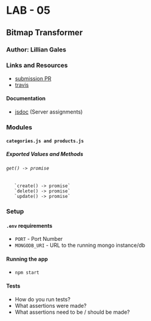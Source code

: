 # LAB - 05

## Bitmap Transformer

### Author: Lillian Gales

### Links and Resources
* [submission PR](https://github.com/lilliangales-401-advanced-javascript/lab5-bitmap-transformer/pull/1)
* [travis](http://xyz.com)


#### Documentation
* [jsdoc](http://xyz.com) (Server assignments)

### Modules
#### `categories.js and products.js`
##### Exported Values and Methods

###### `get() -> promise`
       `create() -> promise`
       `delete() -> promise`
       `update() -> promise`

### Setup
#### `.env` requirements
* `PORT` - Port Number
* `MONGODB_URI` - URL to the running mongo instance/db

#### Running the app
* `npm start`

#### Tests
* How do you run tests?
* What assertions were made?
* What assertions need to be / should be made?
